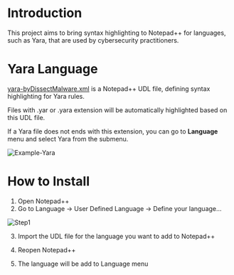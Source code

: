 # Introduction
This project aims to bring syntax highlighting to Notepad++ for languages, such as Yara, that are used by cybersecurity practitioners.

# Yara Language
[yara-byDissectMalware.xml](https://github.com/DissectMalware/npp-langs-4-sec/blob/master/yara-byDissectMalware.xml) is a Notepad++ UDL file, defining syntax highlighting for Yara rules.

Files with .yar or .yara extension will be automatically highlighted based on this UDL file.

If a Yara file does not ends with this extension, you can go to **Language** menu and select Yara from the submenu.

![Example-Yara](https://raw.githubusercontent.com/DissectMalware/npp-langs-4-sec/master/images/Example.PNG)

# How to Install
1. Open Notepad++
2. Go to Language -> User Defined Language -> Define your language...

![Step1](https://raw.githubusercontent.com/DissectMalware/npp-langs-4-sec/master/images/Step1%20-%20Define%20your%20language%20-%20menu%20item.PNG)

3. Import the UDL file for the language you want to add to Notepad++

4. Reopen Notepad++
5. The language will be add to Language menu

